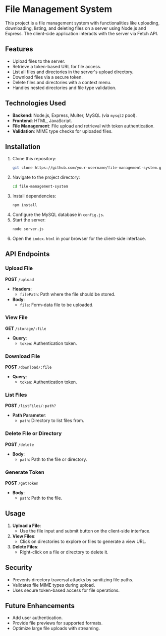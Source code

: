 # File Management System

This project is a file management system with functionalities like uploading, downloading, listing, and deleting files on a server using Node.js and Express. The client-side application interacts with the server via Fetch API.

## Features

- Upload files to the server.
- Retrieve a token-based URL for file access.
- List all files and directories in the server's upload directory.
- Download files via a secure token.
- Delete files and directories with a context menu.
- Handles nested directories and file type validation.

## Technologies Used

- **Backend**: Node.js, Express, Multer, MySQL (via `mysql2` pool).
- **Frontend**: HTML, JavaScript.
- **File Management**: File upload and retrieval with token authentication.
- **Validation**: MIME type checks for uploaded files.

## Installation

1. Clone this repository:
   ```bash
   git clone https://github.com/your-username/file-management-system.git
   ```
2. Navigate to the project directory:
   ```bash
   cd file-management-system
   ```
3. Install dependencies:
   ```bash
   npm install
   ```
4. Configure the MySQL database in `config.js`.
5. Start the server:
   ```bash
   node server.js
   ```
6. Open the `index.html` in your browser for the client-side interface.

## API Endpoints

### Upload File

**POST** `/upload`

- **Headers**:
  - `filePath`: Path where the file should be stored.
- **Body**:
  - `file`: Form-data file to be uploaded.

### View File

**GET** `/storage/:file`

- **Query**:
  - `token`: Authentication token.

### Download File

**POST** `/download/:file`

- **Query**:
  - `token`: Authentication token.

### List Files

**POST** `/listFiles/:path?`

- **Path Parameter**:
  - `path`: Directory to list files from.

### Delete File or Directory

**POST** `/delete`

- **Body**:
  - `path`: Path to the file or directory.

### Generate Token

**POST** `/getToken`

- **Body**:
  - `path`: Path to the file.

## Usage

1. **Upload a File**:
   - Use the file input and submit button on the client-side interface.
2. **View Files**:
   - Click on directories to explore or files to generate a view URL.
3. **Delete Files**:
   - Right-click on a file or directory to delete it.

## Security

- Prevents directory traversal attacks by sanitizing file paths.
- Validates file MIME types during upload.
- Uses secure token-based access for file operations.

## Future Enhancements

- Add user authentication.
- Provide file previews for supported formats.
- Optimize large file uploads with streaming.
